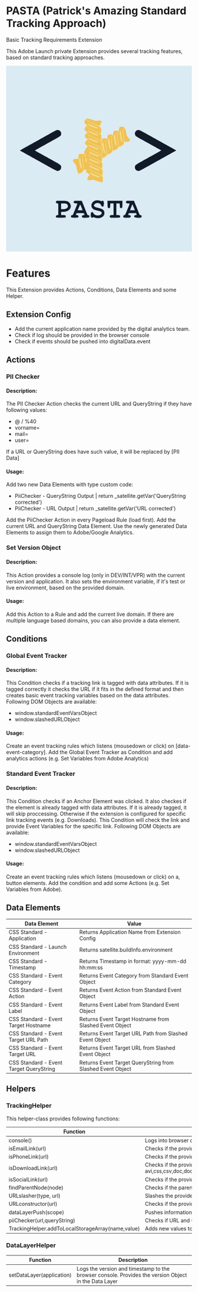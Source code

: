 # PASTA (Patrick's Amazing Standard Tracking Approach)

Basic Tracking Requirements Extension

This Adobe Launch private Extension provides several tracking features, based on standard tracking approaches.

![alt pasta](https://github.com/patrickhegnauer/pasta/blob/master/src/resources/icons/pasta_2_0.svg?raw=true)

# Features

This Extension provides Actions, Conditions, Data Elements and some Helper. 

## Extension Config
- Add the current application name provided by the digital analytics team.
- Check if log should be provided in the browser console
- Check if events should be pushed into digitalData.event

## Actions
### PII Checker
#### Description:
The PII Checker Action checks the current URL and QueryString if they have following values:
- @ / %40
- vorname=
- mail=
- user=

If a URL or QueryString does have such value, it will be replaced by [PII Data]
#### Usage:
Add two new Data Elements with type custom code:
- PiiChecker - QueryString Output         | return _satellite.getVar('QueryString corrected')
- PiiChecker - URL Output                 | return _satellite.getVar('URL corrected')

Add the PiiChecker Action in every Pageload Rule (load first). Add the current URL and QueryString Data Element. 
Use the newly generated Data Elements to assign them to Adobe/Google Analytics.

### Set Version Object
#### Description:
This Action provides a console log (only in DEV/INT/VPR) with the current version and application. It also sets the environment variable, if it's test or live environment, based on the provided domain.
#### Usage:
Add this Action to a Rule and add the current live domain. If there are multiple language based domains, you can also provide a data element.

## Conditions
### Global Event Tracker
#### Description:
This Condition checks if a tracking link is tagged with data attributes. If it is tagged correctly it checks the URL if it fits in the defined format and then creates basic event tracking variables based on the data attributes.
Following DOM Objects are available:
- window.standardEventVarsObject
- window.slashedURLObject
#### Usage:
Create an event tracking rules which listens (mousedown or click) on [data-event-category]. Add the Global Event Tracker as Condition and add analytics actions (e.g. Set Variables from Adobe Analytics)

### Standard Event Tracker
#### Description:
This Condition checks if an Anchor Element was clicked. It also checkes if the element is already tagged with data attributes. If it is already tagged, it will skip proccessing. Otherwise if the extension is configured for specific link tracking events (e.g. Downloads). This Condition will check the link and provide Event Variables for the specific link. Following DOM Objects are available:
- window.standardEventVarsObject
- window.slashedURLObject
#### Usage:
Create an event tracking rules which listens (mousedown or click) on a, button elements. Add the condition and add some Actions (e.g. Set Variables from Adobe). 

## Data Elements
| Data Element  | Value |
| ------------- | ------------- |
| CSS Standard - Application  | Returns Application Name from Extension Config  |
| CSS Standard - Launch Environment | Returns satellite.buildInfo.environment  |
| CSS Standard - Timestamp  | Returns Timestamp in format: yyyy-mm-dd hh:mm:ss  |
| CSS Standard - Event Category  | Returns Event Category from Standard Event Object  |
| CSS Standard - Event Action  | Returns Event Action from Standard Event Object  |
| CSS Standard - Event Label  | Returns Event Label from Standard Event Object  |
| CSS Standard - Event Target Hostname  | Returns Event Target Hostname from Slashed Event Object  |
| CSS Standard - Event Target URL Path  | Returns Event Target URL Path from Slashed Event Object  |
| CSS Standard - Event Target URL  | Returns Event Target URL from Slashed Event Object |
| CSS Standard - Event Target QueryString  | Returns Event Target QueryString from Slashed Event Object  |


## Helpers
### TrackingHelper
This helper-class provides following functions:

| Function  | Description |
| ------------- | ------------- |
| console()  | Logs into browser console  |
| isEmailLink(url)  | Checks if the provided url is a Email Link  |
| isPhoneLink(url)  | Checks if the provided url is a Phone Link  |
| isDownloadLink(url)  | Checks if the provided url is a Download Link. Supported are avi,css,csv,doc,docx,eps,exe,feed,gif,ics,jpg,js,m4v,mov,mp3,pdf,png,ppt,pptx,rar,tab,txt,vsd,vxd,wav,wma,wmv,xls,xlsx,xml,zip  |
| isSocialLink(url)  | Checks if the provided url is a Social Link. Supported are Facebook, Instagram, Twitter, YouTube  |
| findParentNode(node)  | Checks if the parent Node is containing an anchor element  |
| URLslasher(type, url)  | Slashes the provided URL into target pieces  |
| URLconstructor(url)  | Checks if the provided URL is formatted correctly  |
| dataLayerPush(scope)  | Pushes information into DataLayer Event Object  |
| piiChecker(url,queryString)  | Checks if URL and QueryString containing PII Data |
| TrackingHelper.addToLocalStorageArray(name,value) | Adds new values to existing localStorage Parameter |

### DataLayerHelper
| Function  | Description |
| ------------- | ------------- |
| setDataLayer(application)  | Logs the version and timestamp to the browser console. Provides the version Object in the Data Layer  |
